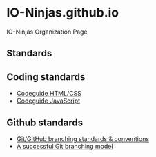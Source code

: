 # IO-Ninjas.github.io
IO-Ninjas Organization Page

## Standards
## Coding standards
- [Codeguide HTML/CSS](http://mdo.github.io/code-guide/)
- [Codeguide JavaScript](https://github.com/IO-Ninjas/codeguide-javascript)

## Github standards
- [Git/GitHub branching standards & conventions](https://gist.github.com/digitaljhelms/4287848)
- [A successful Git branching model](http://nvie.com/posts/a-successful-git-branching-model/)
